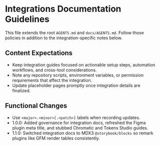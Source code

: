 # Integrations Documentation Guidelines

This file extends the root `AGENTS.md` and `docs/AGENTS.md`. Follow those policies in addition to the integration-specific notes below.

## Content Expectations
- Keep integration guides focused on actionable setup steps, automation workflows, and cross-tool considerations.
- Note any repository scripts, environment variables, or permission requirements that affect the integration.
- Update placeholder pages promptly once integration details are finalized.

## Functional Changes
- Use `<major>.<minor>[.<patch>]` labels when recording updates.
- 1.0.0: Added governance for integration docs, refreshed the Figma plugin meta title, and stubbed Chromatic and Tokens Studio guides.
- 1.1.0: Switched integration docs to MDX3 `@storybook/blocks` so remark plugins like GFM render tables consistently.
